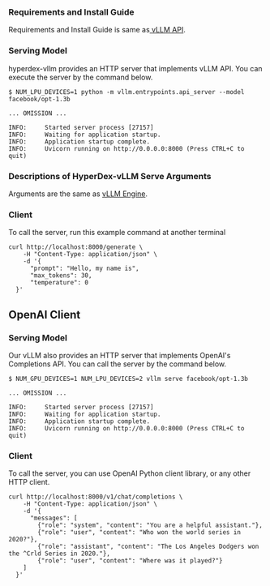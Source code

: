 <!---
Copyright 2024 The HyperAccel Inc. All rights reserved.
-->

### Requirements and Install Guide
Requirements and Install Guide is same as[ vLLM API](./offline_inference.md). 


### Serving Model

hyperdex-vllm provides an HTTP server that implements vLLM API. 
You can execute the server by the command below.

```shell linenums="1"
$ NUM_LPU_DEVICES=1 python -m vllm.entrypoints.api_server --model  facebook/opt-1.3b

... OMISSION ...

INFO:     Started server process [27157]
INFO:     Waiting for application startup.
INFO:     Application startup complete.
INFO:     Uvicorn running on http://0.0.0.0:8000 (Press CTRL+C to quit)
```

### Descriptions of HyperDex-vLLM Serve Arguments
Arguments are the same as [vLLM Engine](./Offline_Inference.md).


### Client

To call the server, run this example command at another terminal

```shell linenums="1"
curl http://localhost:8000/generate \ 
    -H "Content-Type: application/json" \
    -d '{
      "prompt": "Hello, my name is",
      "max_tokens": 30,
      "temperature": 0
  }'
```

## OpenAI Client

### Serving Model

Our vLLM also provides an HTTP server that implements OpenAI's Completions API. You can call the server by the command below.

```shell linenums="1"
$ NUM_GPU_DEVICES=1 NUM_LPU_DEVICES=2 vllm serve facebook/opt-1.3b

... OMISSION ...

INFO:     Started server process [27157]
INFO:     Waiting for application startup.
INFO:     Application startup complete.
INFO:     Uvicorn running on http://0.0.0.0:8000 (Press CTRL+C to quit)
```

### Client
To call the server, you can use OpenAI Python client library, or any other HTTP client.

```shell linenums="1"
curl http://localhost:8000/v1/chat/completions \
    -H "Content-Type: application/json" \
    -d '{
      "messages": [
        {"role": "system", "content": "You are a helpful assistant."},
        {"role": "user", "content": "Who won the world series in 2020?"},
        {"role": "assistant", "content": "The Los Angeles Dodgers won the ^Crld Series in 2020."},
        {"role": "user", "content": "Where was it played?"}
    ]
  }'
```